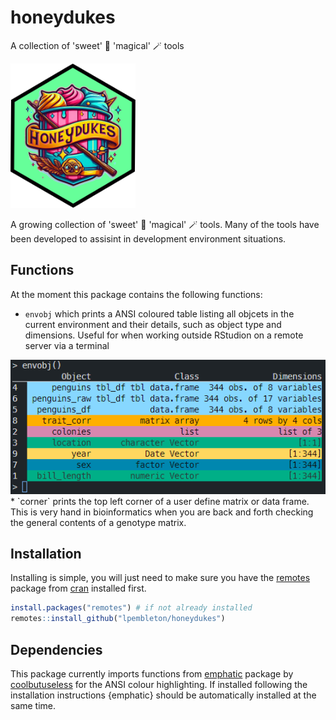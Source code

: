 # honeydukes
A collection of 'sweet' 🍭 'magical' 🪄 tools

<img src="man/figures/honeydukes_green.png" width="200"/>

A growing collection of 'sweet' 🍭 'magical' 🪄 tools. Many of the tools have been developed to assisint in development environment situations. 

## Functions

At the moment this package contains the following functions:

* `envobj` which prints a ANSI coloured table listing all objcets in the current environment and their details, such as object type and dimensions. Useful for when working outside RStudion on a remote server via a terminal
<img src="man/figures/envobj_screen.png" width="513"/>
* `corner` prints the top left corner of a user define matrix or data frame. This is very hand in bioinformatics when you are back and forth checking the general contents of a genotype matrix.

## Installation 
Installing is simple, you will just need to make sure you have the [remotes](https://github.com/r-lib/remotes) package from [cran](https://cran.r-project.org/web/packages/remotes/index.html) installed first.
```r
install.packages("remotes") # if not already installed
remotes::install_github("lpembleton/honeydukes")
```

## Dependencies
This package currently imports functions from [emphatic](https://github.com/coolbutuseless/emphatic) package by [coolbutuseless](https://github.com/coolbutuseless) for the ANSI colour highlighting.
If installed following the installation instructions {emphatic} should be automatically installed at the same time. 
